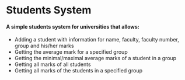 # Students System

#### A simple students system for universities that allows:
- Adding a student with information for name, faculty, faculty number, group and his/her marks
- Getting the average mark for a specified group
- Getting the minimal/maximal average marks of a student in a group
- Getting all marks of all students
- Getting all marks of the students in a specified group
